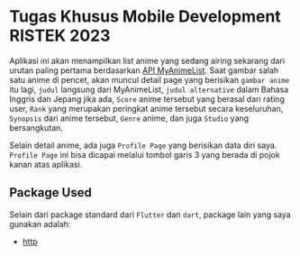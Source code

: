 # Tugas Khusus Mobile Development RISTEK 2023

Aplikasi ini akan menampilkan list anime yang sedang airing sekarang dari urutan paling pertama berdasarkan [API MyAnimeList](https://myanimelist.net/apiconfig/references/api/v2).
Saat gambar salah satu anime di pencet, akan muncul detail page yang berisikan `gambar anime` itu lagi, `judul` langsung dari MyAnimeList, `judul alternative` dalam Bahasa Inggris dan Jepang jika ada, `Score` anime tersebut yang berasal dari rating user, `Rank` yang merupakan peringkat anime tersebut secara keseluruhan, `Synopsis` dari anime tersebut, `Genre` anime, dan juga `Studio` yang bersangkutan.

Selain detail anime, ada juga `Profile Page` yang berisikan data diri saya. `Profile Page` ini bisa dicapai melalui tombol garis 3 yang berada di pojok kanan atas aplikasi.

## Package Used

Selain dari package standard dari `Flutter` dan `dart`, package lain yang saya gunakan adalah:
- [http](https://pub.dev/packages/http)
